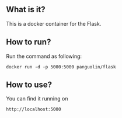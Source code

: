 ## What is it?

This is a docker container for the Flask.


## How to run?

Run the command as following:

    docker run -d -p 5000:5000 panguolin/flask

## How to use?

You can find it running on

    http://localhost:5000
